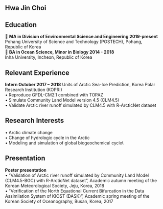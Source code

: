 ## Hwa Jin Choi

## Education
:school:	**MA in Division of Environmental Science and Engineering    2019-present**\
Pohang University of Science and Technology (POSTECH), Pohang, Republic of Korea\
:school:	**BA in Ocean Science, Minor in Biology                      2014 - 2018**\
Inha University, Incheon, Republic of Korea

## Relevant Experience
**Intern                                            October 2017 – 2018**
Units of Arctic Sea-Ice Prediction, Korea Polar Research Institution (KOPRI)\
•	Reproduce GFDL-CM2.1 combined with TOPAZ\
•	Simulate Community Land Model version 4.5 (CLM4.5)\
•	Validate Arctic river runoff simulated by CLM4.5 with R-ArcticNet dataset

## Research Interests
•	Arctic climate change\
•	Change of hydrologic cycle in the Arctic\
•	Modeling and simulation of global biogeochemical cycle\

## Presentation
**Poster presentation**\
•	“Validation of Arctic river runoff simulated by Community Land Model (CLM4.5-BGC) with R-ArcticNet dataset”, Academic autumn meeting of the Korean Meteorological Society, Jeju, Korea, 2018\
•	“Verification of the North Equational Current Bifurcation in the Data Assimilation System of KIOST (DASK)”, Academic spring meeting of the Korean Society of Oceanography, Busan, Korea, 2017
